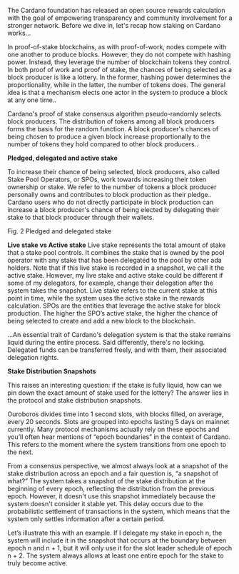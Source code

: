 The Cardano foundation has released an open source rewards calculation with the goal of empowering transparency and community involvement for a stronger network. Before we dive in, let's recap how staking on Cardano works… 

In proof-of-stake blockchains, as with proof-of-work, nodes compete with one another to produce blocks. However, they do not compete with hashing power. Instead, they leverage the number of blockchain tokens they control. In both proof of work and proof of stake, the chances of being selected as a block producer is like a lottery. In the former, hashing power determines the proportionality, while in the latter, the number of tokens does. The general idea is that a mechanism elects one actor in the system to produce a block at any one time.. 

Cardano's proof of stake consensus algorithm pseudo-randomly selects block producers. The distribution of tokens among all block producers forms the basis for the random function. A block producer's chances of being chosen to produce a given block increase proportionally to the number of tokens they hold compared to other block producers.. 

**Pledged, delegated and active stake**

To increase their chance of being selected, block producers, also called Stake Pool Operators, or SPOs, work towards increasing their token ownership or stake. We refer to the number of tokens a block producer personally owns and contributes to block production as their pledge.. Cardano users who do not directly participate in block production can increase a block producer's chance of being elected by delegating their stake to that block producer through their wallets. 

Fig. 2 Pledged and delegated stake

**Live stake vs Active stake** 
Live stake represents the total amount of stake that a stake pool controls. It combines the stake that is owned by the pool operator with any stake that has been delegated to the pool by other ada holders. Note that if this live stake is recorded in a snapshot, we call it the active stake. However, my live stake and active stake could be different if some of my delegators, for example, change their delegation after the system takes the snapshot. Live stake refers to the current stake at this point in time, while the system uses the active stake in the rewards calculation. SPOs are the entities that leverage the active stake for block production. The higher the SPO’s active stake, the higher the chance of being selected to create and add a new block to the blockchain.   

…An essential trait of Cardano's delegation system is that the stake remains liquid during the entire process. Said differently, there's no locking. Delegated funds can be transferred freely, and with them, their associated delegation rights. 

**Stake Distribution Snapshots**

This raises an interesting question: if the stake is fully liquid, how can we pin down the exact amount of stake used for the lottery? The answer lies in the protocol and stake distribution snapshots. 

Ouroboros divides time into 1 second slots, with blocks filled, on average, every 20 seconds. Slots are grouped into epochs lasting 5 days on mainnet currently. Many protocol mechanisms actually rely on these epochs and you’ll often hear mentions of “epoch boundaries” in the context of Cardano. This refers to the moment where the system transitions from one epoch to the next. 

From a consensus perspective, we almost always look at a snapshot of the stake distribution across an epoch and a fair question is, “a snapshot of what?” The system takes a snapshot of the stake distribution at the beginning of every epoch, reflecting the distribution from the previous epoch. However, it doesn't use this snapshot immediately because the system doesn't consider it stable yet. This delay occurs due to the probabilistic settlement of transactions in the system, which means that the system only settles information after a certain period. 

Let’s illustrate this with an example. If I delegate my stake in epoch n, the system will include it in the snapshot that occurs at the boundary between epoch n and n + 1, but it will only use it for the slot leader schedule of epoch n + 2. The system always allows at least one entire epoch for the stake to truly become active. 
